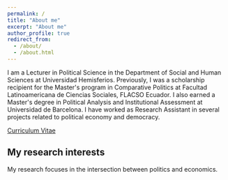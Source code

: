 ```yaml
---
permalink: /
title: "About me"
excerpt: "About me"
author_profile: true
redirect_from: 
  - /about/
  - /about.html
---
```


I am a Lecturer in Political Science in the Department of Social and Human Sciences at Universidad Hemisferios. Previously, I was a scholarship recipient for the Master's program in Comparative Politics at Facultad Latinoamericana de Ciencias Sociales, FLACSO Ecuador. I also earned a Master's degree in Political Analysis and Institutional Assessment at Universidad de Barcelona. I have worked as Research Assistant in several projects related to political economy and democracy.

[Curriculum Vitae](https://ealvarezb.github.io/files/CV_AlvarezBarreno.pdf)


My research interests
------
My research focuses in the intersection between politics and economics. 




